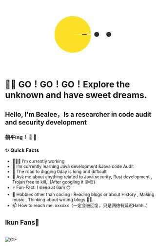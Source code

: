 <div align="center">
    <br>
    <img src="https://raw.githubusercontent.com/Aniket965/Aniket965/master/pacman.svg?sanitize=true" width="200"
        height="200">
</div>


# 👋🏻 GO！GO！GO！Explore the unknown and have sweet dreams.
## Hello, I'm Bealee，Is a researcher in code audit and security development 
### 躺平ing！ 👋 🌻

### ✨ Quick Facts

- 👨🏽‍💻 I’m currently working
- 🌱 I’m currently learning Java development &Java code Audit
- 🤔 The road to digging 0day is long and difficult
- 💬 Ask me about anything related to Java security, Rust development , Trojan free to kill, .(After googling it 😜😌)
- ⚡️ Fun-Fact: I sleep at 6am 🙃
- 🎿 Hobbies other than coding : Reading blogs or about History , Making music , Thinking about writing blogs 🤔🤖..
- 📫 How to reach me: xxxxxx（一定会被回复，只是网络有延迟Hahh..）

## Ikun Fans👋
<div align="left">
    <br>
    <img alt="GIF" src="https://img.league-funny.com/imgur/155610149487.gif" width="200"
        height="200">
</div>

